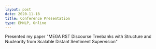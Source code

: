 ```yaml
---
layout: post
date: 2020-11-18
title: Conference Presentation
type: EMNLP, Online
---
```


Presented my paper "MEGA RST Discourse Treebanks with Structure and Nuclearity from Scalable Distant Sentiment Supervision"
